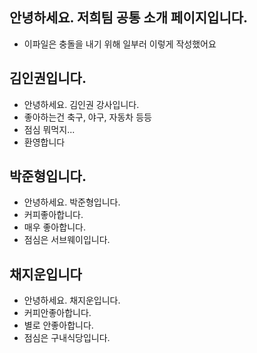## 안녕하세요. 저희팀 공통 소개 페이지입니다.
- 이파일은 충돌을 내기 위해 일부러 이렇게 작성했어요

## 김인권입니다.
- 안녕하세요. 김인권 강사입니다.
- 좋아하는건 축구, 야구, 자동차 등등
- 점심 뭐먹지...   
- 환영합니다

## 박준형입니다.
- 안녕하세요. 박준형입니다.
- 커피좋아합니다.
- 매우 좋아합니다.
- 점심은 서브웨이입니다.

## 채지운입니다
- 안녕하세요. 채지운입니다.
- 커피안좋아합니다.
- 별로 안좋아합니다.
- 점심은 구내식당입니다.